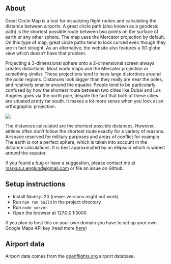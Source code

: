 ## About

Great Circle Map is a tool for visualizing flight routes and calculating the distance
between airports. A great circle path (also known as a geodesic path) is the shortest
possible route between two points on the surface of earth or any other sphere. The map
uses the Mercator projection by default. On this type of map, great circle paths tend to
look curved even though they are in fact straight. As an alternative, the website also features a 3D
globe view which doesn’t have that problem.

Projecting a 3-dimensional sphere onto a 2-dimensional screen always creates
distortions. Most world maps use the Mercator projection or something similar. These
projections tend to have large distortions around the polar regions. Distances look
bigger than they really are near the poles, and relatively smaller around the equator.
People tend to be particularly confused by how the shortest route between two cities
like Dubai and Los Angeles goes via the north pole, despite the fact that both of these
cities are situated pretty far south. It makes a lot more sense when you look at an
orthographic projection.

<img src="https://www.greatcirclemap.com/lax-dxb.jpg" />

The distances calculated are the shortest possible distances. However, airlines often don’t follow the shortest route exactly
for a variety of reasons. Airspace reserved for military purposes and areas of
conflict for example. The earth is not a perfect sphere, which is taken into account in
the distance calculations. It is best approximated by an ellipsoid which is widest
around the equator.

If you found a bug or have a suggestion, please contact me at markus.s.englund@gmail.com
or file an issue on Github.

## Setup instructions

- Install Node.js 20 (newer versions might not work)
- Run `npm run build` in the project directory
- Run `node server`
- Open the browser at 127.0.0.1:3000

If you plan to host this on your own domain you have to set up your own Google Maps API key (read more [here](https://developers.google.com/maps/documentation/javascript/overview))

## Airport data

Airport data comes from the [openflights.org](https://openflights.org/data.html#airport) airport database.
